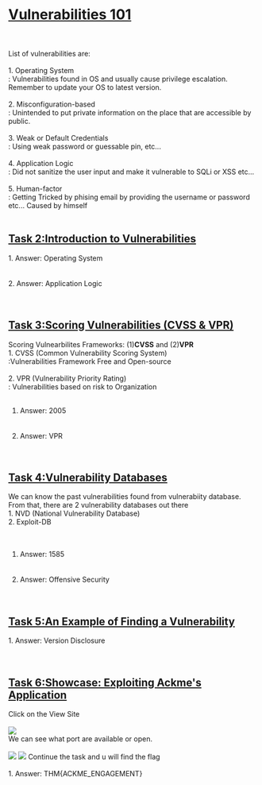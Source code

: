 <h1><ins>Vulnerabilities 101</ins></h1><br><br>
List of vulnerabilities are:<br><br>
1. Operating System <br> : Vulnerabilities found in OS and usually cause privilege escalation. Remember to update your OS to latest version.<br><br>
2. Misconfiguration-based <br> : Unintended to put private information on the place that are accessible by public.<br><br>
3. Weak or Default Credentials<br> : Using weak password or guessable pin, etc...<br><br>
4. Application Logic<br> : Did not sanitize the user input and make it vulnerable to SQLi or XSS etc...<br><br>
5. Human-factor<br> : Getting Tricked by phising email by providing the username or password etc... Caused by himself<br><br>

<h2><ins>Task 2:Introduction to Vulnerabilities</ins></h2>
1. Answer: Operating System<br><br><br>
2. Answer: Application Logic <br><br><br>
<h2><ins>Task 3:Scoring Vulnerabilities (CVSS & VPR)</ins></h2>
Scoring Vulnearbilites Frameworks: (1)<b>CVSS</b> and (2)<b>VPR</b><br>
1. CVSS (Common Vulnerability Scoring System)<br> :Vulnerabilities Framework Free and Open-source <br><br>
2. VPR (Vulnerability Priority Rating)<br> : Vulnerabilities based on risk to Organization <br><br>

1. Answer: 2005 <br><br><br>
2. Answer: VPR<br><br><br>

<h2><ins>Task 4:Vulnerability Databases</ins></h2>
We can know the past vulnerabilities found from vulnerabiity database. <br>
From that, there are 2 vulnerability databases out there<br>
1. NVD (National Vulnerability Database)<br>
2. Exploit-DB<br><br><br>


1. Answer: 1585 <br><br><br>
2. Answer: Offensive Security<br><br><br>
<h2><ins>Task 5:An Example of Finding a Vulnerability</ins></h2>
1. Answer: Version Disclosure<br><br><br>

<h2><ins>Task 6:Showcase: Exploiting Ackme's Application</ins></h2>
Click on the View Site <br><br>
<img src=https://user-images.githubusercontent.com/78288358/173354403-2140796b-2614-4e72-b95b-fe23fc1f1f2a.png><br>
We can see what port are available or open. <br><br>
<img src=https://user-images.githubusercontent.com/78288358/173354571-ffec040f-72f1-48b8-93d2-39c1e0ec3fe7.png>
<img src=https://user-images.githubusercontent.com/78288358/173354708-e831e5ae-46e5-4cb9-b4a5-3a4518ed980a.png>
Continue the task and u will find the flag<br><br>
1. Answer: THM{ACKME_ENGAGEMENT}<br><br><br>



